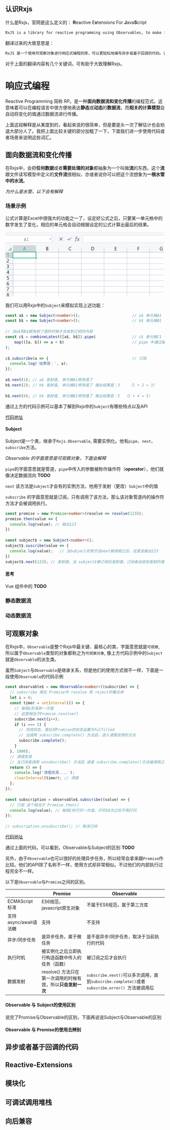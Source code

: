 ## 认识Rxjs

什么是Rxjs，官网是这么定义的： **R**eactive E**x**tensions For **J**ava**S**cript

```txt
RxJS is a library for reactive programming using Observables, to make it easier to compose asynchronous or callback-based code. This project is a rewrite of Reactive-Extensions/RxJS with better performance, better modularity, better debuggable call stacks, while staying mostly backwards compatible, with some breaking changes that reduce the API surface
```

翻译过来的大致意思是：

```txt
RxJS 是一个使用可观察对象进行响应式编程的库，可以更轻松地编写异步或基于回调的代码。该项目是对 Reactive-Extensions/RxJS 的重写，具有更好的性能、更好的模块化、更好的可调试调用堆栈，同时保持大部分向后兼容，并进行了一些减少 API 表面的重大更改。
```

对于上面的翻译内容有几个关键词，可有助于大致理解Rxjs。

# 响应式编程

Reactive Programming  简称 RP。是一种**面向数据流和变化传播**的编程范式。这意味着可以在编程语言中很方便地表达**静态**或**动态**的**数据流**，而**相关的计算模型**会自动将变化的值通过数据流进行传播。

上面这段解释是从某度到的，看起来说的很简单，但是要是头一次了解估计也会劝退大部分人了。我把上面比较关键的部分加粗了一下，下面我们进一步使用代码或者场景来说明这些词汇。

## 面向数据流和变化传播

在Rxjs中，会把**任何数据**或者**需要处理的对象**都抽象为一个叫做**流**的东西，这个**流**跟文件读写模型中定义的**文件流**很相似，亦或者说你可以把这个流想象为**一根水管中的水流**。

*为什么是水管，以下会有解释*

### 场景示例

公式计算是Excel中很强大的功能之一了，设定好公式之后，只要某一单元格中的数字发生了变化，相应的单元格会自动根据设定的公式计算出最后的结果。

![sum](./assets/sum.gif)

我们可以用Rxjs中的`Subject`来模拟实现上述功能：

```ts
const a$ = new Subject<number>();						// a$ 单元格A1
const b$ = new Subject<number>();						// b$ 单元格B1

// 当a$和b$都发射了值的时候才会收到订阅的内容
const c$ = combineLatest([a$, b$]).pipe(				// c$ 单元格C1  	pipe 的本意就是管道（水管）
	map(([a, b]) => a + b)								// pipe 中通过操作符 map 模拟设定计算公式 SUM(a + b)
);

c$.subscribe(a => {										// 订阅
  console.log('结果是：', a);
});

a$.next(1);	// a$ 发射值, 单元格A1修改值了
b$.next(2); // b$ 发射值, 单元格B1修改值了 输出结果是：3	（1 + 2 = 3）

b$.next(4); // b$ 发射值, 单元格B1修改值了 输出结果是：5  （1 + 4 = 5）

```

通过上方的代码示例可以基本了解到Rxjs中的`Subject`有哪些特点以及API

[代码地址](https://stackblitz.com/edit/rxjs-ql3naq?devtoolsheight=33&file=index.ts)

#### Subject 

Subject是一个类，继承于`Rxjs.Observable`, 需要实例化。他有`pipe`、`next`、`subscribe`方法。

*Observable 的字面意思是可观察对象，下面会解释*

`pipe`的字面意思就是管道，`pipe`中传入的参数被称作操作符（**operator**），他们就像决定数据流向 **TODO**

`next` 该方法是`Subject`才会有的实例方法，他用于发射（更改）`Subject`中的值

`subscribe` 的字面意思就是订阅，只有调用了该方法，那么该对象管道内的操作符方法才会被调用执行。

```ts
const promise = new Promise<number>(resolve => resolve(123));
promise.then(value => {
  console.log(value); // 输出123
})

const subject$ = new Subject<number>();
subject$.suscribe(value => {
  console.log(value);	// 当Subject实例方法next被调用之后，这里会输出123
})
subject$.next(123); // 发射值，当 subject$被订阅后发射值，订阅者会收到发射的值
```

#### 思考

Vue 组件中的 **TODO**

### 静态数据流

### 动态数据流

## 可观察对象

在Rxjs中，`Observable`是整个Rxjs中最关键、最核心的类，字面意思就是`可观察`, 所以属于`Observable`类型的对象都称之为`可观察对象`, 像上方代码示例中的`Subject`就是`Observable`的派生类。

虽然`Subject`与`Observable`是继承关系，但是他们的使用方式很不一样，下面是一段使用`Observable`的代码示例

```ts
const observable$ = new Observable<number>((subscribe) => {
  // subscribe 类似 Promise中 resolve 和 reject的集合体
  let i = 0;
  const timer = setInterval(() => {
    // 每隔1秒发射一次值
    // 这里相当于Promise.resolve()
    subscribe.next(i++);
    if (i === 5) {
      // 完成状态，类似将Promise的状态设置为fulfilled
      // 当调用 subscribe.complete() 方法后，进入清理资源的方法
      subscribe.complete();
    }
  }, 1000);
  // 清理资源
  // 当订阅者调用 unsubscribe() 方法后 或者 subscribe.complete()方法被调用之后将进入下面清理资源的方法
  return () => {
    console.log('清理资源....');
    clearInterval(timer); // 清理
  };
});

const subscription = observable$.subscribe((value) => {
  // 订阅 这个相当于 Promise.then()
  console.log(value); // 每隔1秒打印一次值，打印10次之后不再打印
});

// subscription.unsubscribe(); // 取消订阅

```

[代码地址](https://stackblitz.com/edit/rxjs-5xwjpt?devtoolsheight=33&file=index.ts)

通过上面的代码，可以看到，Observable与Subject的区别 **TODO**

另外，由于`Observable`也可以很好的处理异步任务，所以经常会拿来跟`Promise`作比较。他们的API除了名称不一样，使用方式却非常相似。不过他们的内部执行过程完全不一样。

以下是`Observable`与`Promise`之间的区别。

|                       | Promise                                                      | Observable                                                   |
| --------------------- | ------------------------------------------------------------ | ------------------------------------------------------------ |
| ECMAScript 标准       | ES6规范，javascript原生对象                                  | 不属于ES6规范，属于第三方库                                  |
| 支持async/await语法糖 | 支持                                                         | 不支持                                                       |
| 异步/同步任务         | 是异步任务，属于微任务                                       | 是不是异步/同步任务，取决于当前执行的代码                    |
| 执行时机              | 被实例化之后立即执行构造函数中传入的任务（函数）             | 被订阅之后才会执行                                           |
| 数据发射              | resolve() 方法只在第一次调用的时候有效，所以**只会发射一次** | `subscribe.next()`可以多次调用，直到`subscribe.complete()`或者`subscribe.error() `方法被调用后 |

#### Observable 与 Subject的使用区别

说完了Promise与Observable的区别，下面再说说Subject与Observable的区别



#### Observable 与 Promise的使用去辨别



## 异步或者基于回调的代码

## Reactive-Extensions

## 模块化

## 可调试调用堆栈

## 向后兼容

